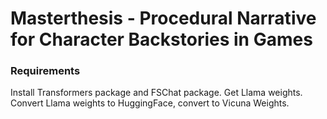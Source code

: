 # Masterthesis - Procedural Narrative for Character Backstories in Games
 
### Requirements
Install Transformers package and FSChat package.
Get Llama weights.
Convert Llama weights to HuggingFace, convert to Vicuna Weights.